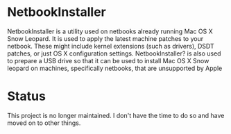 # NetbookInstaller

NetbookInstaller is a utility used on netbooks already running Mac OS X Snow Leopard. It is used to apply the latest machine patches to your netbook. These might include kernel extensions (such as drivers), DSDT patches, or just OS X configuration settings. NetbookInstaller? is also used to prepare a USB drive so that it can be used to install Mac OS X Snow leopard on machines, specifically netbooks, that are unsupported by Apple

# Status
This project is no longer maintained. I don't have the time to do so and have moved on to other things.

